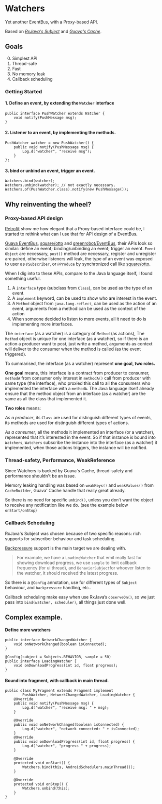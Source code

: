 # Watchers

Yet another EventBus, with a Proxy-based API.

Based on [*RxJava's Subject*][1] and [*Guava's Cache*][2].

## Goals

 0. Simplest API
 1. Thread-safe
 2. Fast
 3. No memory leak
 4. Callback scheduling

### Getting Started

#### 1. Define an event, by extending the `Watcher` interface

	public interface PushWatcher extends Watcher {
	    void notify(PushMessage msg);
	}

#### 2. Listener to an event, by implementing the methods.

	PushWatcher watcher = new PushWatcher() {
	    public void notify(PushMessage msg) {
	        Log.d("watcher", "receive msg");
	    }
	};

#### 3. bind or unbind an event, trigger an event.

	Watchers.bind(watcher);
	Watchers.unbind(watcher); // not exactly necessary.
	Watchers.of(PushWatcher.class).notify(new PushMessage());

## Why reinventing the wheel?

### Proxy-based API design

[Retrofit][3] show me how elegant that a Proxy-based interface could be, I started to rethink what can I use that for API design of a EventBus.

[Guava EventBus][4], [square/otto][5] and [greenrobot/EventBus][6], their APIs look so similar: define an event; binding/unbinding an event; trigger an event. `Event Object` are necessary, `post()` method are necessary, register and unregister are paired, otherwise listeners will leak, the type of an event was exposed to user as `@Subscriber`, or `@Produce` by synchronized call like [square/otto][7].

When I dig into to these APIs, compare to the Java language itself, I found something useful.

1. A `interface` type (subclass from `Class`), can be used as the type of an event.
2. A `implement` keyword, can be used to show who are interest in the event.
3. A `Method` object from `java.lang.reflect`, can be used as  the action of an event, arguments from a method can be used as the context of the action
4. When someone decided to listen to more events, all it need to do is implementing more interfaces.

The `interface` (as a watcher) is a category of `Method` (as actions), The `Method` object is unique for one interface (as a watcher), so if there is an action a producer want to post, just write a method, arguments as context will deliver to the consumer when the method is called (as the event triggered).

To summarised, the interface (as a watcher) represent **one goal, two roles.**

**One goal** means, this interface is a contract from producer to consumer, `methodA` from consumer only interest in `methodA()` call from producer with same type (the interface), who proxied this call to all the consumers who implemented the interface with a `methodA`. The Java language itself already ensure that the method object from an interface (as a watcher) are the same as all the class that implemented it.

**Two roles** means: 

*As a producer*, its `Class` are used for distinguish different types of events, its methods are used for distinguish different types of actions.

*As a consumer*, all the methods it implemented an interface (or a watcher), represented that it’s interested in the event. So if that instance is bound into `Watchers`, `Watchers` subscribe the instance into the interface (as a watcher) it implemented, when those actions triggers, the instance will be notified.

### Thread-safety, Performance, WeakReference

Since Watchers is backed by Guava's Cache, thread-safety and performance shouldn't be an issue. 

Memory leaking handling was based on `weakKeys()` and `weakValues()` from `CacheBuilder`, Guava' Cache handle that really great already.

So there is no need for specific `unbind()`, unless you don’t want the object to receive any notification like we do. (see the example below `onStart/onStop`)

### Callback Scheduling

RxJava's Subject was chosen because of two specific reasons: rich supports for subscriber behaviour and task scheduling.

[Backpressure][8] support is the main target we are dealing with.

> For example, we have a `LoadingWatcher` that emit really fast for showing download progress, we use `sample` to limit callback frequency (for ui thread), and `BehaviorSubject`for whoever listen to the watcher, it should received the latest progress.

So there is a `@Config` annotation, use for different types of `Subject` behaviour, and `backpressure` handling, etc..

Callback scheduling make easy when use RxJava’s `observeOn()`, so we just pass into `bind(watcher, scheduler)`, all things just  done well.

## Complex example.

#### Define more watchers

	public interface NetworkChangedWatcher {
	    void onNetworkChanged(boolean isConnected);
	}
	
	@Config(subject = Subjects.BEHAVIOR, sample = 50)
	public interface LoadingWatcher {
	    void onDownloadProgress(int id, float progress);
	}

#### Bound into fragment, with callback in main thread.

	public class MyFragment extends Fragment implement 
	        PushWatcher, NetworkChangedWatcher, LoadingWatcher {
	    @Override
	    public void notify(PushMessage msg) {
	        Log.d("watcher", "receive msg: " + msg);
	    }
	
	    @Override
	    public void onNetworkChanged(boolean isConnected) {
	        Log.d("watcher", "network connected: " + isConnected);
	    }
	    @Override
	    public void onDownloadProgress(int id, float progress) {
	        Log.d("watcher", "progress " + progress);
	    }
	
	    @Override
	    protected void onStart() {
	        Watchers.bind(this, AndroidSchedulers.mainThread());
	    }
	
	    @Override
	    protected void onStop() {
	        Watchers.unbind(this);
	    }
	}



[1]:	http://reactivex.io/documentation/subject.html
[2]:	https://code.google.com/p/guava-libraries/wiki/CachesExplained
[3]:	https://github.com/square/retrofit
[4]:	https://code.google.com/p/guava-libraries/wiki/EventBusExplained
[5]:	http://square.github.io/otto/
[6]:	https://github.com/greenrobot/EventBus
[7]:	http://square.github.io/otto/
[8]:	http://reactivex.io/documentation/operators/backpressure.html